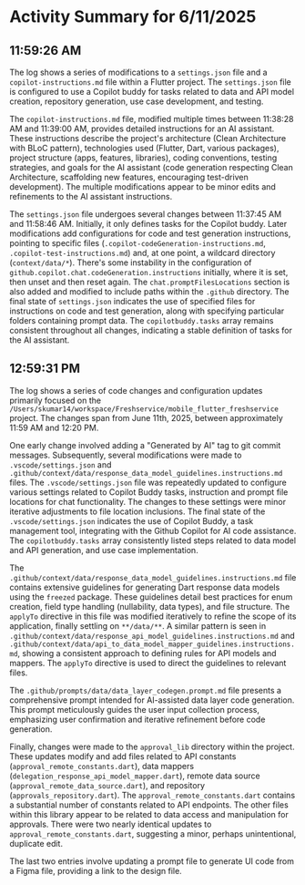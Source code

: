 # Activity Summary for 6/11/2025

## 11:59:26 AM
The log shows a series of modifications to a `settings.json` file and a `copilot-instructions.md` file within a Flutter project.  The `settings.json` file is configured to use a Copilot buddy for tasks related to data and API model creation, repository generation, use case development, and testing.


The  `copilot-instructions.md` file, modified multiple times between 11:38:28 AM and 11:39:00 AM, provides detailed instructions for an AI assistant.  These instructions describe the project's architecture (Clean Architecture with BLoC pattern), technologies used (Flutter, Dart, various packages), project structure (apps, features, libraries), coding conventions, testing strategies, and goals for the AI assistant (code generation respecting Clean Architecture, scaffolding new features, encouraging test-driven development).  The multiple modifications appear to be minor edits and refinements to the AI assistant instructions.


The `settings.json` file undergoes several changes between 11:37:45 AM and 11:58:46 AM.  Initially, it only defines tasks for the Copilot buddy.  Later modifications add configurations for code and test generation instructions, pointing to specific files (`.copilot-codeGeneration-instructions.md`, `.copilot-test-instructions.md`) and, at one point, a wildcard directory (`context/data/*`). There's some instability in the configuration of `github.copilot.chat.codeGeneration.instructions` initially, where it is set, then unset and then reset again. The `chat.promptFilesLocations` section is also added and modified to include paths within the `.github` directory.  The final state of `settings.json` indicates the use of specified files for instructions on code and test generation, along with specifying particular folders containing prompt data.  The `copilotbuddy.tasks` array remains consistent throughout all changes, indicating a stable definition of tasks for the AI assistant.


## 12:59:31 PM
The log shows a series of code changes and configuration updates primarily focused on the `/Users/skumar14/workspace/Freshservice/mobile_flutter_freshservice` project.  The changes span from June 11th, 2025, between approximately 11:59 AM and 12:20 PM.

One early change involved adding a "Generated by AI" tag to git commit messages.  Subsequently, several modifications were made to `.vscode/settings.json` and `.github/context/data/response_data_model_guidelines.instructions.md` files.  The `.vscode/settings.json` file was repeatedly updated to configure various settings related to Copilot Buddy tasks, instruction and prompt file locations for chat functionality.  The changes to these settings were minor iterative adjustments to file location inclusions. The final state of the `.vscode/settings.json` indicates the use of Copilot Buddy, a task management tool, integrating with the Github Copilot for AI code assistance.  The `copilotbuddy.tasks` array consistently listed steps related to data model and API generation, and use case implementation.

The  `.github/context/data/response_data_model_guidelines.instructions.md` file contains extensive guidelines for generating Dart response data models using the `freezed` package.  These guidelines detail best practices for enum creation, field type handling (nullability, data types), and file structure. The `applyTo` directive in this file was modified iteratively to refine the scope of its application, finally settling on `**/data/**`.  A similar pattern is seen in  `.github/context/data/response_api_model_guidelines.instructions.md` and `.github/context/data/api_to_data_model_mapper_guidelines.instructions.md`, showing a consistent approach to defining rules for API models and mappers. The `applyTo` directive is used to direct the guidelines to relevant files.

The `.github/prompts/data/data_layer_codegen.prompt.md` file presents a comprehensive prompt intended for AI-assisted data layer code generation. This prompt meticulously guides the user input collection process, emphasizing user confirmation and iterative refinement before code generation.

Finally, changes were made to the `approval_lib` directory within the project.  These updates modify and add files related to API constants (`approval_remote_constants.dart`), data mappers (`delegation_response_api_model_mapper.dart`), remote data source (`approval_remote_data_source.dart`), and repository (`approvals_repository.dart`). The `approval_remote_constants.dart` contains a substantial number of constants related to API endpoints.  The other files within this library appear to be related to data access and manipulation for approvals.  There were two nearly identical updates to `approval_remote_constants.dart`, suggesting a minor, perhaps unintentional, duplicate edit.

The last two entries involve updating a prompt file to generate UI code from a Figma file, providing a link to the design file.
